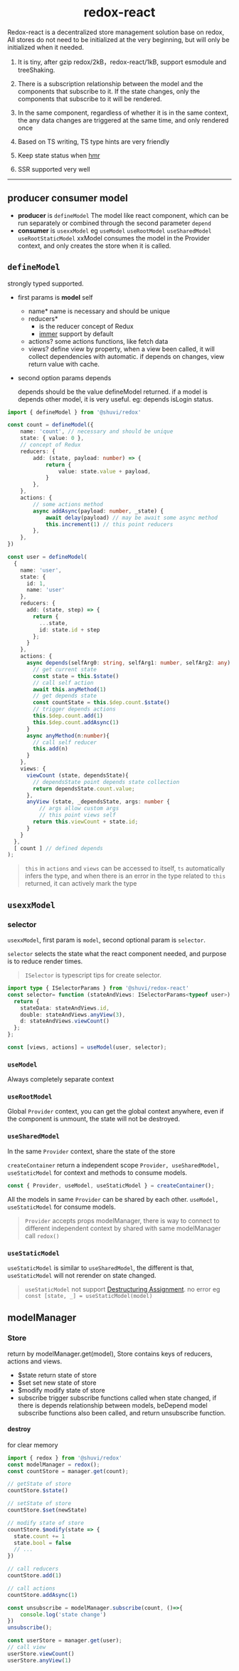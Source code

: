 <div align="center">
<h1>redox-react</h1>
</div>

Redox-react is a decentralized store management solution base on redox, All stores do not need to be initialized at the very beginning, but will only be initialized when it needed.

1. It is tiny, after gzip redox/2kB，redox-react/1kB, support esmodule and treeShaking.

2. There is a subscription relationship between the model and the components that subscribe to it. If the state changes, only the components that subscribe to it will be rendered.

3. In the same component, regardless of whether it is in the same context, the any data changes are triggered at the same time, and only rendered once

4. Based on TS writing, TS type hints are very friendly

5. Keep state status when [hmr](https://webpack.js.org/concepts/hot-module-replacement/)

1. SSR supported very well

<hr />

## producer consumer model

  - **producer** is `defineModel`
    The model like react component, which can be run separately or combined through the second parameter `depend`
  - **consumer** is `usexxModel` eg `useModel` `useRootModel` `useSharedModel` `useRootStaticModel`
    xxModel consumes the model in the Provider context, and only creates the store when it is called.

## `defineModel`

  strongly typed supported.

- first params is **model** self
  - name*
    name is necessary and should be unique
  - reducers*
    - is the reducer concept of Redux
    - [immer](https://github.com/immerjs/immer) support by default
  - actions?
    some actions functions, like fetch data
  - views?
    define view by property, when a view been called, it will collect dependencies with automatic. if depends on changes, view return value with cache.

- second option params depends

    depends should be the value defineModel returned. if a model is depends other model, it is very useful. eg: depends isLogin status.


```ts
import { defineModel } from '@shuvi/redox'

const count = defineModel({
    name: 'count', // necessary and should be unique
    state: { value: 0 },
    // concept of Redux
    reducers: {
        add: (state, payload: number) => {
            return {
                value: state.value + payload,
            }
        },
    },
    actions: {
        // some actions method
        async addAsync(payload: number, _state) {
            await delay(payload) // may be await some async method
            this.increment(1) // this point reducers
        },
    },
})
```

```ts
const user = defineModel(
  {
    name: 'user',
    state: {
      id: 1,
      name: 'user'
    },
    reducers: {
      add: (state, step) => {
        return {
          ...state,
          id: state.id + step
        };
      }
    },
    actions: {
      async depends(selfArg0: string, selfArg1: number, selfArg2: any) {
        // get current state
        const state = this.$state()
        // call self action
        await this.anyMethod(1)
        // get depends state
        const countState = this.$dep.count.$state()
        // trigger depends actions
        this.$dep.count.add(1)
        this.$dep.count.addAsync(1)
      }
      async anyMethod(n:number){
        // call self reducer
        this.add(n)
      }
    },
    views: {
      viewCount (state, dependsState){
        // dependsState point depends state collection
        return dependsState.count.value;
      },
      anyView (state, _dependsState, args: number {
          // args allow custom args
          // this point views self
        return this.viewCount + state.id;
      }
    }
  },
  [ count ] // defined depends
);
```

> `this` in `actions` and `views` can be accessed to itself, `ts` automatically infers the type, and when there is an error in the type related to `this` returned, it can actively mark the type

## `usexxModel`

### selector

`usexxModel`, first param is `model`, second optional param is `selector`.

`selector` selects the state what the react component needed, and purpose is to reduce render times.

> `ISelector` is typescript tips for create selector.

```ts
import type { ISelectorParams } from '@shuvi/redox-react'
const selector= function (stateAndViews: ISelectorParams<typeof user>) {
  return {
    stateData: stateAndViews.id,
    double: stateAndViews.anyView(3),
    d: stateAndViews.viewCount()
  };
};
```
```ts
const [views, actions] = useModel(user, selector);
```

### `useModel`

Always completely separate context

### `useRootModel`

Global `Provider` context, you can get the global context anywhere, even if the component is unmount, the state will not be destroyed.

### `useSharedModel`

In the same `Provider` context, share the state of the store

`createContainer` return a independent scope `Provider, useSharedModel, useStaticModel` for context and methods to consume models.

```ts
const { Provider, useModel, useStaticModel } = createContainer();
```

All the models in same `Provider` can be shared by each other. `useModel, useStaticModel` for consume models.

> `Provider` accepts props modelManager, there is way to connect to different independent context by shared with same modelManager call `redox()`

### `useStaticModel`

`useStaticModel` is similar to `useSharedModel`, the different is that, `useStaticModel` will not rerender on state changed.

> `useStaticModel` not support [Destructuring Assignment](https://developer.mozilla.org/en-US/docs/Web/JavaScript/Reference/Operators/Destructuring_assignment). no error eg `const [state, _] = useStaticModel(model)`

## modelManager

### Store
  return by modelManager.get(model), Store contains keys of reducers, actions and views.
  - $state
    return state of store
  - $set
    set new state of store
  - $modify
    modify state of store
  - subscribe
    trigger subscribe functions called when state changed, if there is depends relationship between models, beDepend model subscribe functions also been called, and return unsubscribe function.

#### destroy
  for clear memory

```ts
import { redox } from '@shuvi/redox'
const modelManager = redox();
const countStore = manager.get(count);

// getState of store
countStore.$state()

// setState of store
countStore.$set(newState)

// modify state of store
countStore.$modify(state => {
  state.count += 1
  state.bool = false
  // ...
})

// call reducers
countStore.add(1)

// call actions
countStore.addAsync(1)

const unsubscribe = modelManager.subscribe(count, ()=>{
    console.log('state change')
})
unsubscribe();

const userStore = manager.get(user);
// call view
userStore.viewCount()
userStore.anyView(1)
```
